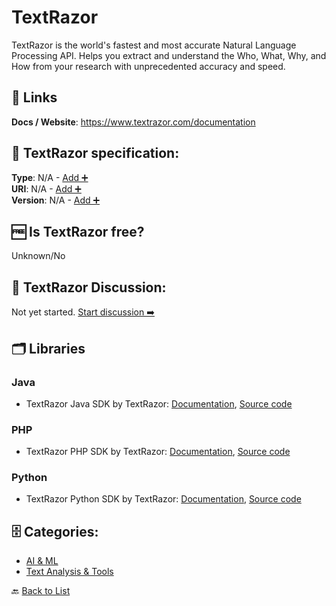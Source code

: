 # TextRazor
TextRazor is the world&#x27;s fastest and most accurate Natural Language Processing API. Helps you extract and understand the Who, What, Why, and How from your research with unprecedented accuracy and speed.

##  🔗 Links
**Docs / Website**: https://www.textrazor.com/documentation

## 🧬 TextRazor specification:
**Type**: N/A - [Add ➕](https://github.com/apis-list/apis-list/edit/main/apis-list.yaml)  
**URI**: N/A - [Add ➕](https://github.com/apis-list/apis-list/edit/main/apis-list.yaml)  
**Version**: N/A - [Add ➕](https://github.com/apis-list/apis-list/edit/main/apis-list.yaml)

## 🆓 Is TextRazor free?
 Unknown/No 

## 💬 TextRazor Discussion:
Not yet started. [Start discussion ➡️](https://github.com/apis-list/apis-list/discussions/new)

## 🗂️ Libraries
### Java
- TextRazor Java SDK by TextRazor: [Documentation](https://www.textrazor.com/docs/java), [Source code](https://github.com/TextRazor/textrazor-java)

### PHP
- TextRazor PHP SDK by TextRazor: [Documentation](https://www.textrazor.com/docs/php), [Source code](https://github.com/TextRazor/textrazor-php)

### Python
- TextRazor Python SDK by TextRazor: [Documentation](https://www.textrazor.com/docs/python), [Source code](https://github.com/TextRazor/textrazor-python)


## 🗄️ Categories:
- [AI & ML](https://github.com/apis-list/apis-list#ai--ml-)
- [Text Analysis & Tools](https://github.com/apis-list/apis-list#text-analysis--tools-)

🔙  [Back to List](https://github.com/apis-list/apis-list)
